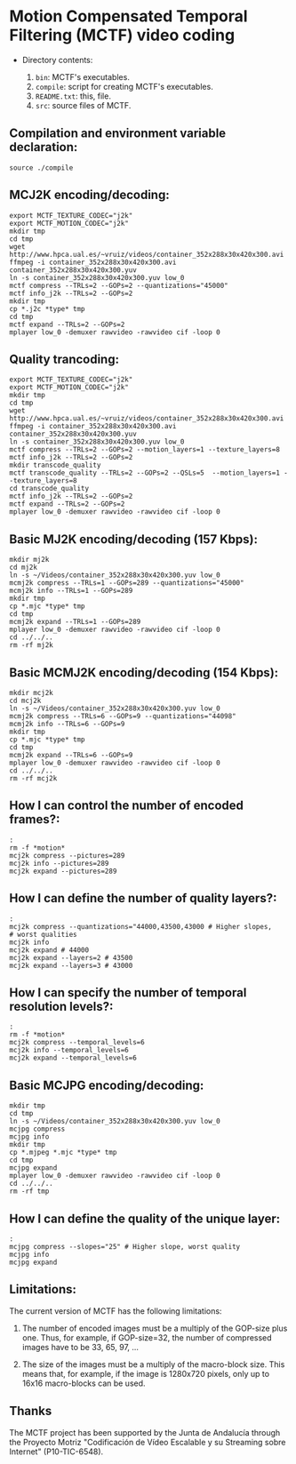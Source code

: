 # Motion Compensated Temporal Filtering (MCTF) video coding

* Directory contents:

  1. `bin`: MCTF's executables.
  2. `compile`: script for creating MCTF's executables.
  3. `README.txt`: this, file.
  4. `src`: source files of MCTF.

## Compilation and environment variable declaration:

  ```
  source ./compile
  ```
  
## MCJ2K encoding/decoding:

  ```
  export MCTF_TEXTURE_CODEC="j2k"
  export MCTF_MOTION_CODEC="j2k"
  mkdir tmp
  cd tmp
  wget http://www.hpca.ual.es/~vruiz/videos/container_352x288x30x420x300.avi
  ffmpeg -i container_352x288x30x420x300.avi container_352x288x30x420x300.yuv
  ln -s container_352x288x30x420x300.yuv low_0
  mctf compress --TRLs=2 --GOPs=2 --quantizations="45000"
  mctf info_j2k --TRLs=2 --GOPs=2
  mkdir tmp
  cp *.j2c *type* tmp
  cd tmp
  mctf expand --TRLs=2 --GOPs=2
  mplayer low_0 -demuxer rawvideo -rawvideo cif -loop 0
  ```

## Quality trancoding:

  ```
  export MCTF_TEXTURE_CODEC="j2k"
  export MCTF_MOTION_CODEC="j2k"
  mkdir tmp
  cd tmp
  wget http://www.hpca.ual.es/~vruiz/videos/container_352x288x30x420x300.avi
  ffmpeg -i container_352x288x30x420x300.avi container_352x288x30x420x300.yuv
  ln -s container_352x288x30x420x300.yuv low_0
  mctf compress --TRLs=2 --GOPs=2 --motion_layers=1 --texture_layers=8
  mctf info_j2k --TRLs=2 --GOPs=2
  mkdir transcode_quality
  mctf transcode_quality --TRLs=2 --GOPs=2 --QSLs=5  --motion_layers=1 --texture_layers=8
  cd transcode_quality
  mctf info_j2k --TRLs=2 --GOPs=2
  mctf expand --TRLs=2 --GOPs=2
  mplayer low_0 -demuxer rawvideo -rawvideo cif -loop 0
  ```
   
## Basic MJ2K encoding/decoding (157 Kbps):

  ```
  mkdir mj2k
  cd mj2k
  ln -s ~/Videos/container_352x288x30x420x300.yuv low_0
  mcmj2k compress --TRLs=1 --GOPs=289 --quantizations="45000"
  mcmj2k info --TRLs=1 --GOPs=289
  mkdir tmp
  cp *.mjc *type* tmp
  cd tmp
  mcmj2k expand --TRLs=1 --GOPs=289
  mplayer low_0 -demuxer rawvideo -rawvideo cif -loop 0
  cd ../../..
  rm -rf mj2k
  ```
  
## Basic MCMJ2K encoding/decoding (154 Kbps):

  ```
  mkdir mcj2k
  cd mcj2k
  ln -s ~/Videos/container_352x288x30x420x300.yuv low_0
  mcmj2k compress --TRLs=6 --GOPs=9 --quantizations="44098"
  mcmj2k info --TRLs=6 --GOPs=9
  mkdir tmp
  cp *.mjc *type* tmp
  cd tmp
  mcmj2k expand --TRLs=6 --GOPs=9
  mplayer low_0 -demuxer rawvideo -rawvideo cif -loop 0
  cd ../../..
  rm -rf mcj2k
  ```
  
## How I can control the number of encoded frames?:

   ```
   :
   rm -f *motion*
   mcj2k compress --pictures=289
   mcj2k info --pictures=289
   mcj2k expand --pictures=289
   ```
   
## How I can define the number of quality layers?:

   ```
   :
   mcj2k compress --quantizations="44000,43500,43000 # Higher slopes,
   # worst qualities
   mcj2k info
   mcj2k expand # 44000
   mcj2k expand --layers=2 # 43500
   mcj2k expand --layers=3 # 43000
   ```
   
## How I can specify the number of temporal resolution levels?:

   ```
   :
   rm -f *motion*
   mcj2k compress --temporal_levels=6
   mcj2k info --temporal_levels=6
   mcj2k expand --temporal_levels=6
   ```
   
## Basic MCJPG encoding/decoding:

   ```
   mkdir tmp
   cd tmp
   ln -s ~/Videos/container_352x288x30x420x300.yuv low_0
   mcjpg compress
   mcjpg info
   mkdir tmp
   cp *.mjpeg *.mjc *type* tmp
   cd tmp
   mcjpg expand
   mplayer low_0 -demuxer rawvideo -rawvideo cif -loop 0
   cd ../../..
   rm -rf tmp
   ```

## How I can define the quality of the unique layer:

   ```
   :
   mcjpg compress --slopes="25" # Higher slope, worst quality
   mcjpg info
   mcjpg expand
   ```
   
## Limitations:

The current version of MCTF has the following limitations:

  1. The number of encoded images must be a multiply of the GOP-size
     plus one. Thus, for example, if GOP-size=32, the number of
     compressed images have to be 33, 65, 97, ...

  2. The size of the images must be a multiply of the macro-block
     size. This means that, for example, if the image is 1280x720
     pixels, only up to 16x16 macro-blocks can be used.

## Thanks

The MCTF project has been supported by the Junta de Andalucía through
the Proyecto Motriz "Codificación de Vídeo Escalable y su Streaming
sobre Internet" (P10-TIC-6548).
